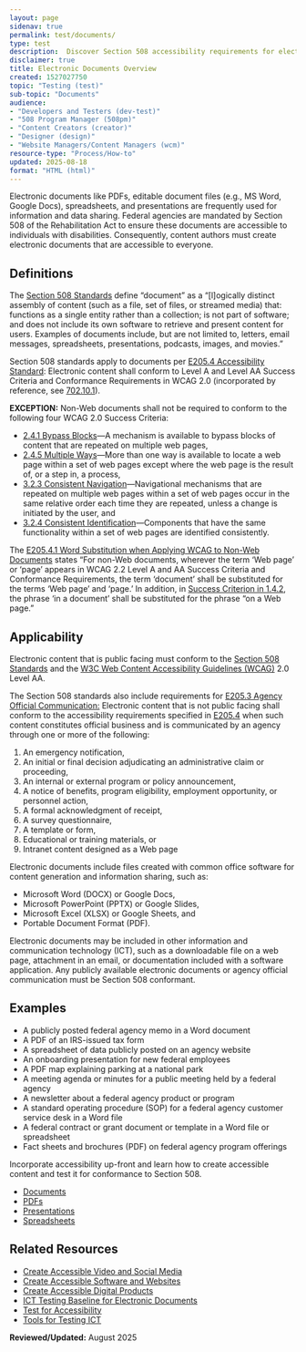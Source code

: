 ```yaml
---
layout: page
sidenav: true
permalink: test/documents/
type: test
description:  Discover Section 508 accessibility requirements for electronic documents like PDFs, Word, Excel, and PowerPoint, ensuring federal content is usable by all  
disclaimer: true
title: Electronic Documents Overview
created: 1527027750
topic: "Testing (test)"
sub-topic: "Documents"
audience:
- "Developers and Testers (dev-test)"
- "508 Program Manager (508pm)"
- "Content Creators (creator)"
- "Designer (design)"
- "Website Managers/Content Managers (wcm)"
resource-type: "Process/How-to"
updated: 2025-08-18
format: "HTML (html)"
---
```

Electronic documents like PDFs, editable document files (e.g., MS Word, Google Docs), spreadsheets, and presentations are frequently used for information and data sharing. Federal agencies are mandated by Section 508 of the Rehabilitation Act to ensure these documents are accessible to individuals with disabilities. Consequently, content authors must create electronic documents that are accessible to everyone.

## Definitions

The <a href="https://www.access-board.gov/ict/#E103-definitions" target="_blank" class="usa-link--external">Section 508 Standards</a> define “document” as a “\[l\]ogically distinct assembly of content (such as a file, set of files, or streamed media) that: functions as a single entity rather than a collection; is not part of software; and does not include its own software to retrieve and present content for users. Examples of documents include, but are not limited to, letters, email messages, spreadsheets, presentations, podcasts, images, and movies.”

Section 508 standards apply to documents per <a href="https://ictbaseline.access-board.gov/document-baselines/#e2054-accessibility-standard" target="_blank" class="usa-link--external"> E205.4 Accessibility Standard</a>: Electronic content shall conform to Level A and Level AA Success Criteria and Conformance Requirements in WCAG 2.0 (incorporated by reference, see <a href="https://www.access-board.gov/ict/#702.10.1" target="_blank" class="usa-link--external">702.10.1</a>).

**EXCEPTION:** Non-Web documents shall not be required to conform to the following four WCAG 2.0 Success Criteria:

<ul>
<li><a href="https://www.w3.org/WAI/WCAG22/quickref/?versions=2.0&currentsidebar=%23col_overview&levels=aaa#bypass-blocks" target="_blank" class="usa-link--external">2.4.1 Bypass Blocks</a>—A mechanism is available to bypass blocks of content that are repeated on multiple web pages,</li>  
<li><a href="https://www.w3.org/WAI/WCAG22/quickref/?versions=2.0&currentsidebar=%23col_overview&levels=aaa#multiple-ways" target="_blank" class="usa-link--external">2.4.5 Multiple Ways</a>—More than one way is available to locate a web page within a set of web pages except where the web page is the result of, or a step in, a process,</li> 
<li><a href="https://www.w3.org/WAI/WCAG22/quickref/?versions=2.0&currentsidebar=%23col_overview&levels=aaa#consistent-navigation" target="_blank" class="usa-link--external">3.2.3 Consistent Navigation</a>—Navigational mechanisms that are repeated on multiple web pages within a set of web pages occur in the same relative order each time they are repeated, unless a change is initiated by the user, and </li> 
<li><a href="https://www.w3.org/WAI/WCAG22/quickref/?versions=2.0&currentsidebar=%23col_overview&levels=aaa#consistent-identification" target="_blank" class="usa-link--external">3.2.4 Consistent Identification</a>—Components that have the same functionality within a set of web pages are identified consistently.</li></ul> 

The <a href="https://www.access-board.gov/ict/#E205.4.1" target="_blank" class="usa-link--external">E205.4.1 Word Substitution when Applying WCAG to Non-Web Documents</a> states “For non-Web documents, wherever the term ‘Web page’ or ‘page’ appears in WCAG 2.2 Level A and AA Success Criteria and Conformance Requirements, the term ‘document’ shall be substituted for the terms ‘Web page’ and ‘page.’ In addition, in <a href="https://www.w3.org/WAI/WCAG22/quickref/?versions=2.0&currentsidebar=%23col_overview&levels=aaa&showtechniques=324#audio-control" target="_blank" class="usa-link--external">Success Criterion in 1.4.2</a>, the phrase ‘in a document’ shall be substituted for the phrase “on a Web page.”

## Applicability

Electronic content that is public facing must conform to the <a href="https://www.access-board.gov/guidelines-and-standards/communications-and-it/about-the-ict-refresh/final-rule/text-of-the-standards-and-guidelines" target="_blank" class="usa-link--external">Section 508 Standards</a> and the <a href="http://www.w3.org/WAI/intro/wcag.php" target="_blank" class="usa-link--external">W3C Web Content Accessibility Guidelines (WCAG)</a> 2.0 Level AA.

The Section 508 standards also include requirements for <a href="https://ictbaseline.access-board.gov/document-baselines/#e2053-agency-official-communication" target="_blank" class="usa-link--external">E205.3 Agency Official Communication:</a> Electronic content that is not public facing shall conform to the accessibility requirements specified in <a href="https://ictbaseline.access-board.gov/document-baselines/#e2054-accessibility-standard" target="_blank" class="usa-link--external">E205.4</a> when such content constitutes official business and is communicated by an agency through one or more of the following:

1. An emergency notification,  
2. An initial or final decision adjudicating an administrative claim or proceeding,  
3. An internal or external program or policy announcement,  
4. A notice of benefits, program eligibility, employment opportunity, or personnel action,  
5. A formal acknowledgment of receipt,  
6. A survey questionnaire,  
7. A template or form,  
8. Educational or training materials, or  
9. Intranet content designed as a Web page

Electronic documents include files created with common office software for content generation and information sharing, such as:

* Microsoft Word (DOCX) or Google Docs,  
* Microsoft PowerPoint (PPTX) or Google Slides,  
* Microsoft Excel (XLSX) or Google Sheets, and  
* Portable Document Format (PDF).

<div class="border-base radius-lg border-1px padding-1 bg-primary-lighter" style="margin-top: 1.0em;"><p>Electronic documents may be included in other information and communication technology (ICT), such as a downloadable file on a web page, attachment in an email, or documentation included with a software application. Any publicly available electronic documents or agency official communication must be Section 508 conformant.</p></div>

## Examples

* A publicly posted federal agency memo in a Word document  
* A PDF of an IRS-issued tax form  
* A spreadsheet of data publicly posted on an agency website  
* An onboarding presentation for new federal employees  
* A PDF map explaining parking at a national park  
* A meeting agenda or minutes for a public meeting held by a federal agency  
* A newsletter about a federal agency product or program  
* A standard operating procedure (SOP) for a federal agency customer service desk in a Word file  
* A federal contract or grant document or template in a Word file or spreadsheet  
* Fact sheets and brochures (PDF) on federal agency program offerings


Incorporate accessibility up-front and learn how to create accessible content and test it for conformance to Section 508.

  * [Documents][2]
  * [PDFs][3]
  * [Presentations][4]
  * [Spreadsheets][5]

## Related Resources

  * [Create Accessible Video and Social Media][6]
  * [Create Accessible Software and Websites][7]
  * [Create Accessible Digital Products][8]
  * <a href="https://ictbaseline.access-board.gov/document-baselines/" target="_blank" class="usa-link--external">ICT Testing Baseline for Electronic Documents</a>
  * [Test for Accessibility][9]
  * [Tools for Testing ICT]({{site.baseurl}}/tools/tools-for-testing-ict/)



**Reviewed/Updated:** August 2025

 [2]: {{site.baseurl}}/create/documents/authoring-guides/
 [3]: {{site.baseurl}}/create/pdfs/authoring-guides/
 [4]: {{site.baseurl}}/create/presentations/authoring-guides/
 [5]: {{site.baseurl}}/create/spreadsheets/authoring-guides/
 [6]: {{site.baseurl}}/create/video-social
 [7]: {{site.baseurl}}/create/software-websites
 [8]: {{site.baseurl}}/create
 [9]: {{site.baseurl}}/test
 [10]: {{site.baseurl}}/test/about-testing-tools